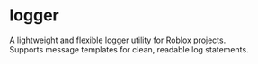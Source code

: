 # logger

A lightweight and flexible logger utility for Roblox projects.  
Supports message templates for clean, readable log statements.

